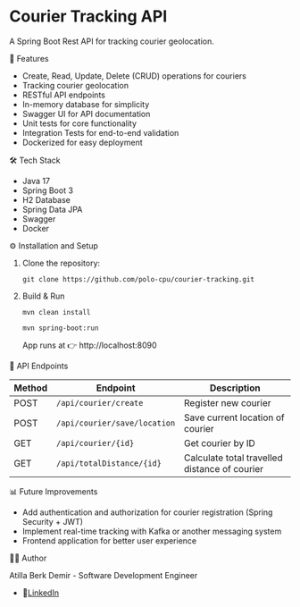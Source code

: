 # Courier Tracking API
A Spring Boot Rest API for tracking courier geolocation.

🚀 Features
- Create, Read, Update, Delete (CRUD) operations for couriers
- Tracking courier geolocation
- RESTful API endpoints
- In-memory database for simplicity
- Swagger UI for API documentation
- Unit tests for core functionality
- Integration Tests for end-to-end validation
- Dockerized for easy deployment

🛠️ Tech Stack
- Java 17
- Spring Boot 3
- H2 Database
- Spring Data JPA
- Swagger
- Docker

⚙️ Installation and Setup
1.  Clone the repository:

    `git clone https://github.com/polo-cpu/courier-tracking.git`


2. Build & Run

    `mvn clean install`
    
    `mvn spring-boot:run`

   App runs at 👉 http://localhost:8090

🔗 API Endpoints

| Method | Endpoint                     | Description                                   |
|--------|------------------------------|-----------------------------------------------|
| POST   | `/api/courier/create`        | Register new courier                          |
| POST   | `/api/courier/save/location` | Save current location of courier              |
| GET    | `/api/courier/{id}`          | Get courier by ID                             |
| GET    | `/api/totalDistance/{id}`    | Calculate total travelled distance of courier |

📊 Future Improvements
- Add authentication and authorization for courier registration (Spring Security + JWT)
- Implement real-time tracking with Kafka or another messaging system
- Frontend application for better user experience

👨‍💻 Author

Atilla Berk Demir - Software Development Engineer
- 🔗[LinkedIn](https://www.linkedin.com/in/atilla-berk-demir/)
